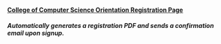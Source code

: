 #### [College of Computer Science  Orientation Registration Page](http://140.138.77.70/~s1091607/yzu_ci_camp/)
##### Automatically generates a registration PDF and sends a confirmation email upon signup.






